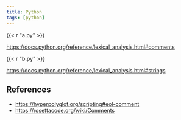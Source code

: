 ```yaml
---
title: Python
tags: [python]
---
```


{{< r "a.py" >}}

<https://docs.python.org/reference/lexical_analysis.html#comments>

{{< r "b.py" >}}

<https://docs.python.org/reference/lexical_analysis.html#strings>

## References

- <https://hyperpolyglot.org/scripting#eol-comment>
- <https://rosettacode.org/wiki/Comments>

